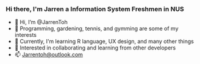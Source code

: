### Hi there, I'm Jarren a Information System Freshmen in NUS

- 👋 Hi, I’m @JarrenToh
- 👀 Programming, gardening, tennis, and gymming are some of my interests
- 🌱 Currently, I'm learning R language, UX design, and many other things
- 💞️ Interested in collaborating and learning from other developers
- 📫  Jarrentoh@outlook.com

<!---
JarrenToh/JarrenToh is a ✨ special ✨ repository because its `README.md` (this file) appears on your GitHub profile.
You can click the Preview link to take a look at your changes.
--->

